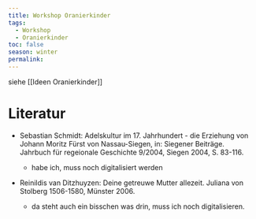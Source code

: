 ```yaml
---
title: Workshop Oranierkinder
tags:
  - Workshop
  - Oranierkinder
toc: false
season: winter
permalink:
---
```

siehe [[Ideen Oranierkinder]]

# Literatur 

- Sebastian Schmidt: Adelskultur im 17. Jahrhundert - die Erziehung von Johann Moritz Fürst von Nassau-Siegen, in: Siegener Beiträge. Jahrbuch für regeionale Geschichte 9/2004, Siegen 2004, S. 83-116.
	- habe ich, muss noch digitalisiert werden

- Reinildis van Ditzhuyzen: Deine getreuwe Mutter allezeit. Juliana von Stolberg 1506-1580, Münster 2006.
	- da steht auch ein bisschen was drin, muss ich noch digitalisieren.